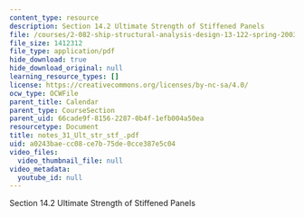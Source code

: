 ```yaml
---
content_type: resource
description: Section 14.2 Ultimate Strength of Stiffened Panels
file: /courses/2-082-ship-structural-analysis-design-13-122-spring-2003/a0243baecc08ce7b75de0cce387e5c04_notes_31_Ult_str_stf_.pdf
file_size: 1412312
file_type: application/pdf
hide_download: true
hide_download_original: null
learning_resource_types: []
license: https://creativecommons.org/licenses/by-nc-sa/4.0/
ocw_type: OCWFile
parent_title: Calendar
parent_type: CourseSection
parent_uid: 66cade9f-8156-2287-0b4f-1efb004a50ea
resourcetype: Document
title: notes_31_Ult_str_stf_.pdf
uid: a0243bae-cc08-ce7b-75de-0cce387e5c04
video_files:
  video_thumbnail_file: null
video_metadata:
  youtube_id: null
---
```

Section 14.2 Ultimate Strength of Stiffened Panels